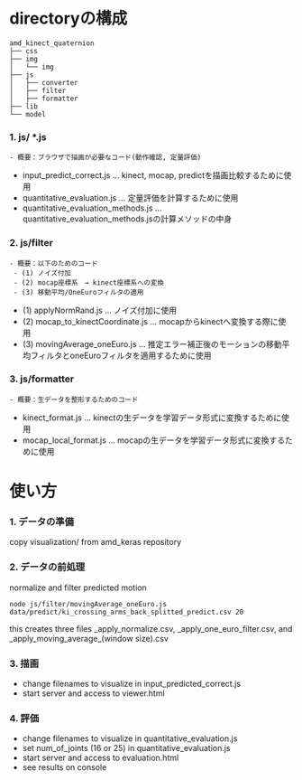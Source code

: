 # directoryの構成
```
amd_kinect_quaternion
├── css
├── img
│   └── img
├── js
│   ├── converter
│   ├── filter
│   ├── formatter
├── lib
└── model
```

### 1. js/ *.js

```
- 概要：ブラウザで描画が必要なコード(動作確認, 定量評価)
```

 - input_predict_correct.js ... kinect, mocap, predictを描画比較するために使用
 - quantitative_evaluation.js ... 定量評価を計算するために使用
 - quantitative_evaluation_methods.js ... quantitative_evaluation_methods.jsの計算メソッドの中身

### 2. js/filter

```
- 概要：以下のためのコード
 - (1) ノイズ付加
 - (2) mocap座標系　→ kinect座標系への変換
 - (3) 移動平均/OneEuroフィルタの適用

```

 - (1) applyNormRand.js ... ノイズ付加に使用
 - (2) mocap_to_kinectCoordinate.js ... mocapからkinectへ変換する際に使用
 - (3) movingAverage_oneEuro.js ... 推定エラー補正後のモーションの移動平均フィルタとoneEuroフィルタを適用するために使用
 
### 3. js/formatter

```
- 概要：生データを整形するためのコード
```

 - kinect_format.js ... kinectの生データを学習データ形式に変換するために使用
 - mocap_local_format.js ... mocapの生データを学習データ形式に変換するために使用


# 使い方

### 1. データの準備

copy visualization/ from amd_keras repository


### 2. データの前処理

normalize and filter predicted motion

```
node js/filter/movingAverage_oneEuro.js data/predict/ki_crossing_arms_back_splitted_predict.csv 20
```
this creates three files _apply_normalize.csv, _apply_one_euro_filter.csv, and \_apply\_moving\_average\_(window size).csv

### 3. 描画
- change filenames to visualize in input_predicted_correct.js
- start server and access to viewer.html

### 4. 評価
- change filenames to visualize in quantitative_evaluation.js
- set num_of_joints (16 or 25) in quantitative_evaluation.js
- start server and access to evaluation.html
- see results on console